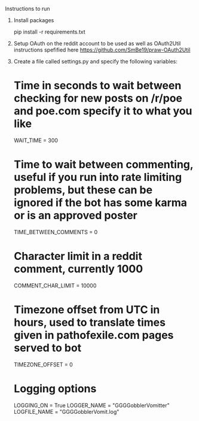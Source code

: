 Instructions to run

1. Install packages

	pip install -r requirements.txt

2. Setup OAuth on the reddit account to be used as well as OAuth2Util instructions spefified here https://github.com/SmBe19/praw-OAuth2Util

3. Create a file called settings.py and specify the following variables:

	# Time in seconds to wait between checking for new posts on /r/poe and poe.com specify it to what you like
	WAIT_TIME = 300

	# Time to wait between commenting, useful if you run into rate limiting problems, but these can be ignored if the bot has some karma or is an approved poster
	TIME_BETWEEN_COMMENTS = 0

	# Character limit in a reddit comment, currently 1000
	COMMENT_CHAR_LIMIT = 10000

	# Timezone offset from UTC in hours, used to translate times given in pathofexile.com pages served to bot
	TIMEZONE_OFFSET = 0

	# Logging options
	LOGGING_ON = True
	LOGGER_NAME = "GGGGobblerVomitter"
	LOGFILE_NAME = "GGGGobblerVomit.log"
